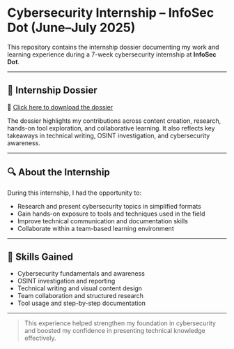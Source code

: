 # Cybersecurity Internship – InfoSec Dot (June–July 2025)

This repository contains the internship dossier documenting my work and learning experience during a 7-week cybersecurity internship at **InfoSec Dot**.

---

## 📘 Internship Dossier

📄 [Click here to download the dossier](Sneha_Internship_Dossier.pdf)

The dossier highlights my contributions across content creation, research, hands-on tool exploration, and collaborative learning. It also reflects key takeaways in technical writing, OSINT investigation, and cybersecurity awareness.

---

## 🔍 About the Internship

During this internship, I had the opportunity to:
- Research and present cybersecurity topics in simplified formats  
- Gain hands-on exposure to tools and techniques used in the field  
- Improve technical communication and documentation skills  
- Collaborate within a team-based learning environment  

---

## 🧠 Skills Gained

- Cybersecurity fundamentals and awareness  
- OSINT investigation and reporting  
- Technical writing and visual content design  
- Team collaboration and structured research  
- Tool usage and step-by-step documentation  

---

> This experience helped strengthen my foundation in cybersecurity and boosted my confidence in presenting technical knowledge effectively.


